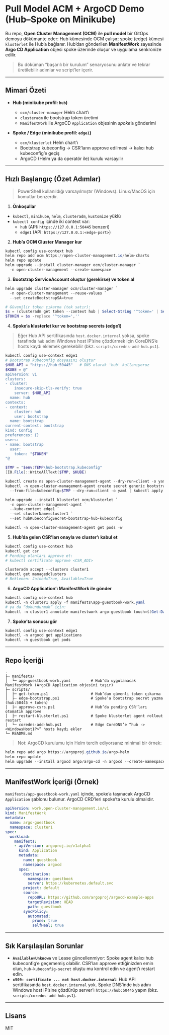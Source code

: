 # Pull Model ACM + ArgoCD Demo (Hub–Spoke on Minikube)

Bu repo, **Open Cluster Management (OCM)** ile **pull model** bir GitOps demoyu dökümante eder: Hub kümesinde OCM çalışır; spoke (edge) kümesi `klusterlet` ile Hub’a bağlanır. Hub’dan gönderilen **ManifestWork** sayesinde **Argo CD Application** objesi spoke üzerinde oluşur ve uygulama senkronize edilir.

> Bu döküman “başarılı bir kurulum” senaryosunu anlatır ve tekrar üretilebilir adımlar ve script’ler içerir.

---

## Mimari Özeti

- **Hub (minikube profil: `hub`)**
  - `ocm/cluster-manager` Helm chart’ı
  - `clusteradm` ile bootstrap token üretimi
  - `ManifestWork` ile ArgoCD `Application` objesinin *spoke*’a gönderimi

- **Spoke / Edge (minikube profil: `edge1`)**
  - `ocm/klusterlet` Helm chart’ı
  - Bootstrap kubeconfig → CSR’ların approve edilmesi → kalıcı hub kubeconfig’e geçiş
  - ArgoCD (Helm ya da operatör ile) kurulu varsayılır

---

## Hızlı Başlangıç (Özet Adımlar)

> PowerShell kullanıldığı varsayılmıştır (Windows). Linux/MacOS için komutlar benzerdir.

1) **Önkoşullar**
- `kubectl`, `minikube`, `helm`, `clusteradm`, `kustomize` yüklü
- `kubectl config` içinde iki context var:
  - `hub` (API: `https://127.0.0.1:50445` benzeri)
  - `edge1` (API: `https://127.0.0.1:<edge-port>`)

2) **Hub’a OCM Cluster Manager kur**
```powershell
kubectl config use-context hub
helm repo add ocm https://open-cluster-management.io/helm-charts
helm repo update
helm upgrade --install cluster-manager ocm/cluster-manager `
  -n open-cluster-management --create-namespace
```

3) **Bootstrap ServiceAccount oluştur (gerekirse) ve token al**
```powershell
helm upgrade cluster-manager ocm/cluster-manager `
  -n open-cluster-management --reuse-values `
  --set createBootstrapSA=true

# Güvenilir token çıkarma (tek satır):
$s = (clusteradm get token --context hub | Select-String '^token=' | Select-Object -First 1).ToString()
$TOKEN = $s -replace '^token=',''
```

4) **Spoke’a klusterlet kur ve bootstrap secrets (edge1)**
> Eğer Hub API sertifikasında `host.docker.internal` yoksa, spoke tarafında `hub` adını Windows host IP’sine çözdürmek için CoreDNS’e hosts kaydı eklemek gerekebilir (bkz. `scripts/coredns-add-hub.ps1`).

```powershell
kubectl config use-context edge1
# Bootstrap kubeconfig dosyasını oluştur
$HUB_API = "https://hub:50445"   # DNS olarak 'hub' kullanıyoruz
$KUBE = @"
apiVersion: v1
clusters:
- cluster:
    insecure-skip-tls-verify: true
    server: $HUB_API
  name: hub
contexts:
- context:
    cluster: hub
    user: bootstrap
  name: bootstrap
current-context: bootstrap
kind: Config
preferences: {}
users:
- name: bootstrap
  user:
    token: "$TOKEN"
"@

$TMP = "$env:TEMP\hub-bootstrap.kubeconfig"
[IO.File]::WriteAllText($TMP, $KUBE)

kubectl create ns open-cluster-management-agent --dry-run=client -o yaml | kubectl apply -f -
kubectl -n open-cluster-management-agent create secret generic bootstrap-hub-kubeconfig `
  --from-file=kubeconfig=$TMP --dry-run=client -o yaml | kubectl apply -f -

helm upgrade --install klusterlet ocm/klusterlet `
  -n open-cluster-management-agent `
  --kube-context edge1 `
  --set clusterName=cluster1 `
  --set hubKubeconfigSecret=bootstrap-hub-kubeconfig

kubectl -n open-cluster-management-agent get pods -w
```

5) **Hub’da gelen CSR’ları onayla ve cluster’ı kabul et**
```powershell
kubectl config use-context hub
kubectl get csr
# Pending olanları approve et:
# kubectl certificate approve <CSR_ADI>

clusteradm accept --clusters cluster1
kubectl get managedclusters
# Beklenen: Joined=True, Available=True
```

6) **ArgoCD Application’ı ManifestWork ile gönder**
```powershell
kubectl config use-context hub
kubectl -n cluster1 apply -f manifests\app-guestbook-work.yaml
# ya da “dokundurmak” için:
kubectl -n cluster1 annotate manifestwork argo-guestbook touch=$(Get-Date -Format o) --overwrite
```

7) **Spoke’ta sonucu gör**
```powershell
kubectl config use-context edge1
kubectl -n argocd get applications
kubectl -n guestbook get pods
```

---

## Repo İçeriği

```
.
├─ manifests/
│  └─ app-guestbook-work.yaml         # Hub’da uygulanacak ManifestWork (ArgoCD Application objesini taşır)
├─ scripts/
│  ├─ get-token.ps1                   # Hub’dan güvenli token çıkarma
│  ├─ edge-bootstrap.ps1              # Spoke’a bootstrap secret yazma (hub:50445 + token)
│  ├─ approve-csrs.ps1                # Hub’da pending CSR’ları otomatik approve
│  ├─ restart-klusterlet.ps1          # Spoke klusterlet agent rollout restart
│  └─ coredns-add-hub.ps1             # Edge CoreDNS’e “hub -> <WindowsHostIP>” hosts kaydı ekler
└─ README.md
```

> Not: ArgoCD kurulumu için Helm tercih ediyorsanız minimal bir örnek:
```powershell
helm repo add argo https://argoproj.github.io/argo-helm
helm repo update
helm upgrade --install argocd argo/argo-cd -n argocd --create-namespace
```

---

## ManifestWork İçeriği (Örnek)

`manifests/app-guestbook-work.yaml` içinde, spoke’a taşınacak ArgoCD `Application` şablonu bulunur. ArgoCD CRD’leri spoke’ta kurulu olmalıdır.

```yaml
apiVersion: work.open-cluster-management.io/v1
kind: ManifestWork
metadata:
  name: argo-guestbook
  namespace: cluster1
spec:
  workload:
    manifests:
    - apiVersion: argoproj.io/v1alpha1
      kind: Application
      metadata:
        name: guestbook
        namespace: argocd
      spec:
        destination:
          namespace: guestbook
          server: https://kubernetes.default.svc
        project: default
        source:
          repoURL: https://github.com/argoproj/argocd-example-apps
          targetRevision: HEAD
          path: guestbook
        syncPolicy:
          automated:
            prune: true
            selfHeal: true
```

---

## Sık Karşılaşılan Sorunlar

- **`Available=Unknown`** ve Lease güncellenmiyor: Spoke agent kalıcı hub kubeconfig’e geçememiş olabilir. CSR’ları approve ettiğinizden emin olun, `hub-kubeconfig-secret` oluştu mu kontrol edin ve agent’ı restart edin.
- **`x509: certificate ... not host.docker.internal`**: Hub API sertifikasında `host.docker.internal` yok. Spoke DNS’inde `hub` adını Windows host IP’sine çözdürüp server’ı `https://hub:50445` yapın (bkz. `scripts/coredns-add-hub.ps1`).

---

## Lisans

MIT
